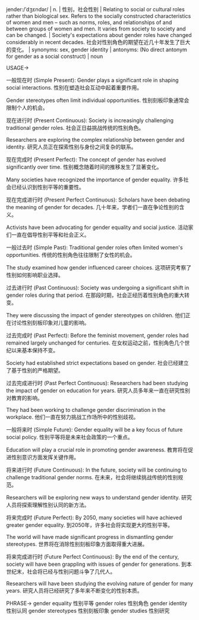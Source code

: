 jender:/ˈdʒɛndər/ | n. | 性别，社会性别 |  Relating to social or cultural roles rather than biological sex.  Refers to the socially constructed characteristics of women and men – such as norms, roles, and relationships of and between groups of women and men. It varies from society to society and can be changed. |  Society's expectations about gender roles have changed considerably in recent decades.  社会对性别角色的期望在近几十年发生了巨大的变化。 | synonyms: sex, gender identity | antonyms:  (No direct antonym for gender as a social construct) | noun

USAGE->

一般现在时 (Simple Present):
Gender plays a significant role in shaping social interactions. 性别在塑造社会互动中起着重要作用。

Gender stereotypes often limit individual opportunities. 性别刻板印象通常会限制个人的机会。


现在进行时 (Present Continuous):
Society is increasingly challenging traditional gender roles. 社会正日益挑战传统的性别角色。

Researchers are exploring the complex relationship between gender and identity. 研究人员正在探索性别与身份之间复杂的联系。


现在完成时 (Present Perfect):
The concept of gender has evolved significantly over time.  性别概念随着时间的推移发生了显著变化。

Many societies have recognized the importance of gender equality. 许多社会已经认识到性别平等的重要性。


现在完成进行时 (Present Perfect Continuous):
Scholars have been debating the meaning of gender for decades.  几十年来，学者们一直在争论性别的含义。

Activists have been advocating for gender equality and social justice.  活动家们一直在倡导性别平等和社会正义。


一般过去时 (Simple Past):
Traditional gender roles often limited women's opportunities.  传统的性别角色往往限制了女性的机会。

The study examined how gender influenced career choices.  这项研究考察了性别如何影响职业选择。


过去进行时 (Past Continuous):
Society was undergoing a significant shift in gender roles during that period.  在那段时期，社会正经历着性别角色的重大转变。

They were discussing the impact of gender stereotypes on children.  他们正在讨论性别刻板印象对儿童的影响。


过去完成时 (Past Perfect):
Before the feminist movement, gender roles had remained largely unchanged for centuries.  在女权运动之前，性别角色几个世纪以来基本保持不变。

Society had established strict expectations based on gender.  社会已经建立了基于性别的严格期望。


过去完成进行时 (Past Perfect Continuous):
Researchers had been studying the impact of gender on education for years.  研究人员多年来一直在研究性别对教育的影响。

They had been working to challenge gender discrimination in the workplace.  他们一直在努力挑战工作场所中的性别歧视。


一般将来时 (Simple Future):
Gender equality will be a key focus of future social policy.  性别平等将是未来社会政策的一个重点。

Education will play a crucial role in promoting gender awareness.  教育将在促进性别意识方面发挥关键作用。


将来进行时 (Future Continuous):
In the future, society will be continuing to challenge traditional gender norms.  在未来，社会将继续挑战传统的性别规范。

Researchers will be exploring new ways to understand gender identity.  研究人员将探索理解性别认同的新方法。


将来完成时 (Future Perfect):
By 2050, many societies will have achieved greater gender equality.  到2050年，许多社会将实现更大的性别平等。

The world will have made significant progress in dismantling gender stereotypes.  世界将在消除性别刻板印象方面取得重大进展。


将来完成进行时 (Future Perfect Continuous):
By the end of the century, society will have been grappling with issues of gender for generations.  到本世纪末，社会将已经与性别问题斗争了几代人。

Researchers will have been studying the evolving nature of gender for many years.  研究人员将已经研究了多年来不断变化的性别本质。


PHRASE->
gender equality 性别平等
gender roles 性别角色
gender identity 性别认同
gender stereotypes 性别刻板印象
gender studies 性别研究
